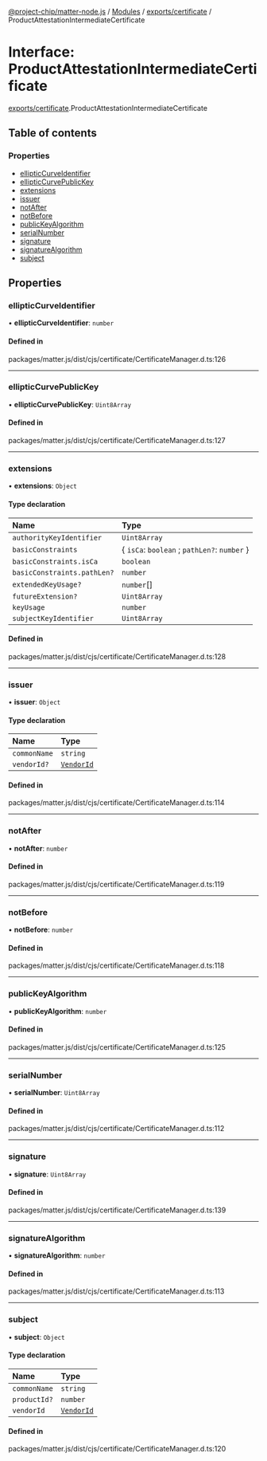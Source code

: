 [@project-chip/matter-node.js](../README.md) / [Modules](../modules.md) / [exports/certificate](../modules/exports_certificate.md) / ProductAttestationIntermediateCertificate

# Interface: ProductAttestationIntermediateCertificate

[exports/certificate](../modules/exports_certificate.md).ProductAttestationIntermediateCertificate

## Table of contents

### Properties

- [ellipticCurveIdentifier](exports_certificate.ProductAttestationIntermediateCertificate.md#ellipticcurveidentifier)
- [ellipticCurvePublicKey](exports_certificate.ProductAttestationIntermediateCertificate.md#ellipticcurvepublickey)
- [extensions](exports_certificate.ProductAttestationIntermediateCertificate.md#extensions)
- [issuer](exports_certificate.ProductAttestationIntermediateCertificate.md#issuer)
- [notAfter](exports_certificate.ProductAttestationIntermediateCertificate.md#notafter)
- [notBefore](exports_certificate.ProductAttestationIntermediateCertificate.md#notbefore)
- [publicKeyAlgorithm](exports_certificate.ProductAttestationIntermediateCertificate.md#publickeyalgorithm)
- [serialNumber](exports_certificate.ProductAttestationIntermediateCertificate.md#serialnumber)
- [signature](exports_certificate.ProductAttestationIntermediateCertificate.md#signature)
- [signatureAlgorithm](exports_certificate.ProductAttestationIntermediateCertificate.md#signaturealgorithm)
- [subject](exports_certificate.ProductAttestationIntermediateCertificate.md#subject)

## Properties

### ellipticCurveIdentifier

• **ellipticCurveIdentifier**: `number`

#### Defined in

packages/matter.js/dist/cjs/certificate/CertificateManager.d.ts:126

___

### ellipticCurvePublicKey

• **ellipticCurvePublicKey**: `Uint8Array`

#### Defined in

packages/matter.js/dist/cjs/certificate/CertificateManager.d.ts:127

___

### extensions

• **extensions**: `Object`

#### Type declaration

| Name | Type |
| :------ | :------ |
| `authorityKeyIdentifier` | `Uint8Array` |
| `basicConstraints` | { `isCa`: `boolean` ; `pathLen?`: `number`  } |
| `basicConstraints.isCa` | `boolean` |
| `basicConstraints.pathLen?` | `number` |
| `extendedKeyUsage?` | `number`[] |
| `futureExtension?` | `Uint8Array` |
| `keyUsage` | `number` |
| `subjectKeyIdentifier` | `Uint8Array` |

#### Defined in

packages/matter.js/dist/cjs/certificate/CertificateManager.d.ts:128

___

### issuer

• **issuer**: `Object`

#### Type declaration

| Name | Type |
| :------ | :------ |
| `commonName` | `string` |
| `vendorId?` | [`VendorId`](../classes/exports_datatype.VendorId.md) |

#### Defined in

packages/matter.js/dist/cjs/certificate/CertificateManager.d.ts:114

___

### notAfter

• **notAfter**: `number`

#### Defined in

packages/matter.js/dist/cjs/certificate/CertificateManager.d.ts:119

___

### notBefore

• **notBefore**: `number`

#### Defined in

packages/matter.js/dist/cjs/certificate/CertificateManager.d.ts:118

___

### publicKeyAlgorithm

• **publicKeyAlgorithm**: `number`

#### Defined in

packages/matter.js/dist/cjs/certificate/CertificateManager.d.ts:125

___

### serialNumber

• **serialNumber**: `Uint8Array`

#### Defined in

packages/matter.js/dist/cjs/certificate/CertificateManager.d.ts:112

___

### signature

• **signature**: `Uint8Array`

#### Defined in

packages/matter.js/dist/cjs/certificate/CertificateManager.d.ts:139

___

### signatureAlgorithm

• **signatureAlgorithm**: `number`

#### Defined in

packages/matter.js/dist/cjs/certificate/CertificateManager.d.ts:113

___

### subject

• **subject**: `Object`

#### Type declaration

| Name | Type |
| :------ | :------ |
| `commonName` | `string` |
| `productId?` | `number` |
| `vendorId` | [`VendorId`](../classes/exports_datatype.VendorId.md) |

#### Defined in

packages/matter.js/dist/cjs/certificate/CertificateManager.d.ts:120
